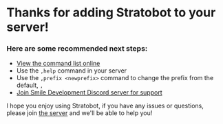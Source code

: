 # Thanks for adding Stratobot to your server!

### Here are some recommended next steps:

* [View the command list online](/commands)
* Use the `,help` command in your server
* Use the `,prefix <newprefix>` command to change the prefix from the default, `,`
* [Join  Smile Development Discord server for support](https://discord.gg/kz2ab6RRuk)

I hope you enjoy using Stratobot, if you have any issues or questions, please join [the server](https://discord.gg/kz2ab6RRuk) and we'll be able to help you!
